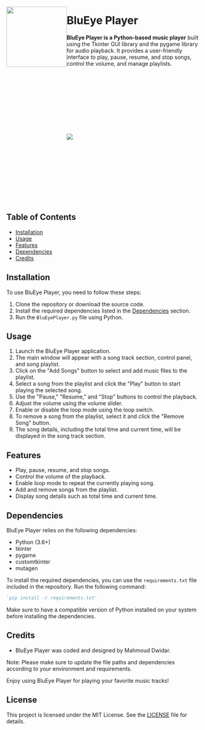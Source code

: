<img src="https://i.imgur.com/HlAfXHv.png" align="left" height="157px" hspace="0px" vspace="20px">

# BluEye Player

**BluEye Player is a Python-based music player** built using the Tkinter GUI library and the pygame library for audio playback. It provides a user-friendly interface to play, pause, resume, and stop songs, control the volume, and manage playlists.

<img src="https://i.imgur.com/EmqPp5R.png" hspace="0px" vspace="160px">

## Table of Contents

- [Installation](#installation)
- [Usage](#usage)
- [Features](#features)
- [Dependencies](#dependencies)
- [Credits](#credits)

## Installation

To use BluEye Player, you need to follow these steps:

1. Clone the repository or download the source code.
2. Install the required dependencies listed in the [Dependencies](#dependencies) section.
3. Run the `BluEyePlayer.py` file using Python.

## Usage

1. Launch the BluEye Player application.
2. The main window will appear with a song track section, control panel, and song playlist.
3. Click on the "Add Songs" button to select and add music files to the playlist.
4. Select a song from the playlist and click the "Play" button to start playing the selected song.
5. Use the "Pause," "Resume," and "Stop" buttons to control the playback.
6. Adjust the volume using the volume slider.
7. Enable or disable the loop mode using the loop switch.
8. To remove a song from the playlist, select it and click the "Remove Song" button.
9. The song details, including the total time and current time, will be displayed in the song track section.

## Features

- Play, pause, resume, and stop songs.
- Control the volume of the playback.
- Enable loop mode to repeat the currently playing song.
- Add and remove songs from the playlist.
- Display song details such as total time and current time.

## Dependencies

BluEye Player relies on the following dependencies:

- Python (3.6+)
- tkinter
- pygame
- customtkinter
- mutagen

To install the required dependencies, you can use the `requirements.txt` file included in the repository. Run the following command:

```python
'pip install -r requirements.txt'
```



Make sure to have a compatible version of Python installed on your system before installing the dependencies.

## Credits

- BluEye Player was coded and designed by Mahmoud Dwidar.


Note: Please make sure to update the file paths and dependencies according to your environment and requirements.

Enjoy using BluEye Player for playing your favorite music tracks!

## License

This project is licensed under the MIT License. See the [LICENSE](LICENSE) file for details.

